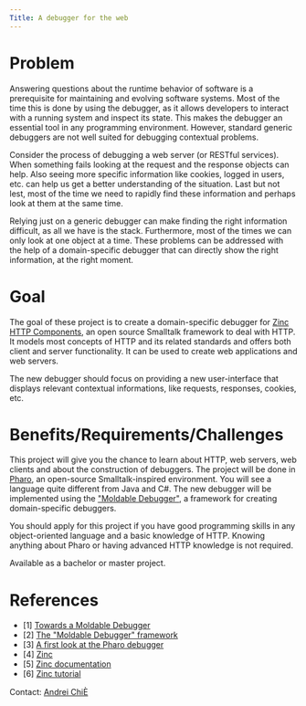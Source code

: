 ```yaml
---
Title: A debugger for the web
---
```


# Problem


Answering questions about the runtime behavior of software is a prerequisite for maintaining and evolving software systems. Most of the time this is done by using the debugger, as it allows developers to interact with a running system and inspect its state. This makes the debugger an essential tool in any programming environment. However, standard generic debuggers are not well suited for debugging contextual problems. 


Consider the process of debugging a web server (or RESTful services). When something fails looking at the request and the response objects can help. Also seeing more specific information like cookies, logged in users, etc. can help us get a better understanding of the situation. Last but not lest, most of the time we need to rapidly find these information and perhaps look at them at the same time. 


Relying just on a generic debugger can make finding the right information difficult, as all we have is the stack. Furthermore, most of the times we can only look at one object at a time. These problems can be addressed with the help of a domain-specific debugger   that can directly show the right information, at the right moment.


# Goal


The goal of these project is to create a domain-specific debugger for [Zinc HTTP Components](http://zn.stfx.eu/ ), an open source Smalltalk framework to deal with HTTP. It models most concepts of HTTP and its related standards and offers both client and server functionality. It can be used to create web applications and web servers.

The new debugger should focus on providing a new user-interface that displays relevant contextual informations, like requests, responses, cookies, etc. 

# Benefits/Requirements/Challenges

This project will give you the chance to learn about HTTP, web servers, web clients and about the construction of debuggers. The project will be done in [Pharo](http://www.pharo-project.org/ ), an open-source Smalltalk-inspired environment. You will see a language quite different from Java and C#. The new debugger will be implemented using the ["Moldable Debugger"](http://scg.unibe.ch/research/moldabledebugger), a framework for creating domain-specific debuggers.

You should apply for this project if you have good programming skills in any object-oriented language and a basic knowledge of HTTP. Knowing anything about Pharo or having advanced HTTP knowledge is not required.

Available as a bachelor or master project.

# References


-  [1] [Towards a Moldable Debugger](http://rmod.lille.inria.fr/archives/dyla13/dyla13_4_Towards_a_Moldable_Debugger.pdf)
-  [2] [The "Moldable Debugger" framework](http://scg.unibe.ch/research/moldabledebugger)
-  [3] [A first look at the Pharo debugger](http://chisvasileandrei.wordpress.com/2013/10/24/a-first-look-at-the-pharo-debugger/)
-  [4] [Zinc](http://zn.stfx.eu/zn)
-  [5] [Zinc documentation](http://zn.stfx.eu/zn/zinc-http-components-paper.html )
-  [6] [Zinc tutorial](http://zn.stfx.eu/zn/build-and-deploy-1st-webapp)

Contact: [Andrei ChiÈ](%base_url%/staff/andreichis)

